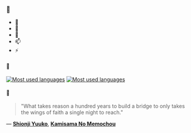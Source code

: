 ### 👋

- 🔭
- 🌱
- 💬
- 📫
- ⚡

#### 🧏

[![Most used languages](https://github-readme-stats-aynah.vercel.app/api/top-langs/?username=aynh&theme=solarized-dark&langs_count=6&layout=compact&hide_title=true)](https://github.com/anuraghazra/github-readme-stats#gh-dark-mode-only)
[![Most used languages](https://github-readme-stats-aynah.vercel.app/api/top-langs/?username=aynh&theme=solarized-light&langs_count=6&layout=compact&hide_title=true)](https://github.com/anuraghazra/github-readme-stats#gh-light-mode-only)

#### 💬

> "What takes reason a hundred years to build a bridge to only takes the wings of faith a single night to reach."

&mdash; [**Shionji Yuuko**](https://myanimelist.net/character.php?q=Shionji%20Yuuko&cat=character), [**Kamisama No Memochou**](https://myanimelist.net/search/all?q=Kamisama%20No%20Memochou&cat=all)
